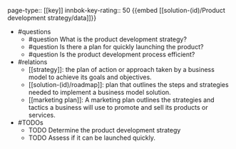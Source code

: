 page-type:: [[key]]
innbok-key-rating:: 50
{{embed [[solution-(id)/Product development strategy/data]]}}
- #questions
  - #question What is the product development strategy?
  - #question Is there a plan for quickly launching the product?
  - #question Is the product development process efficient?
- #relations
  - [[strategy]]: the plan of action or approach taken by a business model to achieve its goals and objectives.
  - [[solution-(id)/roadmap]]: plan that outlines the steps and strategies needed to implement a business model solution.
  - [[marketing plan]]: A marketing plan outlines the strategies and tactics a business will use to promote and sell its products or services.
- #TODOs
  - TODO Determine the product development strategy
  - TODO  Assess if it can be launched quickly.



